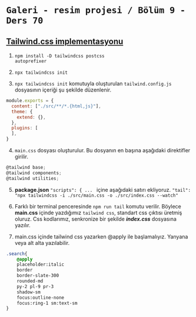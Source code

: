 # `Galeri - resim projesi / Bölüm 9 - Ders 70`

## <u>Tailwind.css implementasyonu</u>

1. <code>npm install -D tailwindcss postcss autoprefixer</code>

2. <code>npx tailwindcss init</code>

3. `npx tailwindcss init` komutuyla oluşturulan `tailwind.config.js` dosyasının içeriği şu şekilde düzenlenir.

```js script
module.exports = {
  content: ["./src/**/*.{html,js}"],
  theme: {
    extend: {},
  },
  plugins: [
  ],
}
```
4. `main.css` dosyası oluşturulur. Bu dosyanın en başına aşağıdaki direktifler girilir.
```js script
@tailwind base;
@tailwind components;
@tailwind utilities;
```
5. **package.json** `"scripts": { ... ` içine aşağıdaki satırı ekliyoruz.
`"tail": "npx tailwindcss -i ./src/main.css -o ./src/index.css --watch"`

6. Farklı bir terminal penceresinde `npm run tail` komutu verilir. 
Böylece **main.css** içinde yazdığımız `tailwind css`, standart css çıktısı üretmiş oluruz. Css kodlarımız, senkronize bir şekilde ***index.css*** dosyasına yazılır.
7. main.css içinde tailwind css yazarken @apply ile başlamalıyız. Yanyana veya alt alta yazılabilir.
```css
.search{
    @apply 
    placeholder:italic 
    border 
    border-slate-300 
    rounded-md 
    py-2 pl-9 pr-3 
    shadow-sm 
    focus:outline-none 
    focus:ring-1 sm:text-sm
}
```
